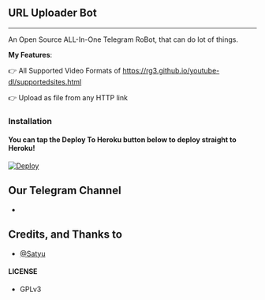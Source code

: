## URL Uploader Bot
---

An Open Source ALL-In-One Telegram RoBot, that can do lot of things.

**My Features**:

👉 All Supported Video Formats of https://rg3.github.io/youtube-dl/supportedsites.html

👉 Upload as file from any HTTP link

### Installation



#### You can tap the Deploy To Heroku button below to deploy straight to Heroku!

[![Deploy](https://www.herokucdn.com/deploy/button.svg)](https://heroku.com/deploy?template=https://github.com/sahaynitin/tellyurluploaderv5/tree/master)


## Our Telegram Channel

* 

## Credits, and Thanks to

* [@Satyu](https://telegram.dog/shreevish)

#### LICENSE
- GPLv3
